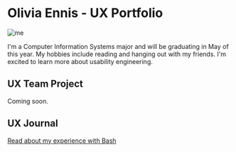 # Olivia Ennis - UX Portfolio

![me](https://user-images.githubusercontent.com/111928724/214951739-393c610c-8149-471b-be33-fdbc9cd05914.jpg)

I'm a Computer Information Systems major and will be graduating in May of this year. My hobbies include reading and hanging out with my friends. I'm excited to learn more about usability engineering.

## UX Team Project

Coming soon.

## UX Journal

[Read about my experience with Bash](j01/)
